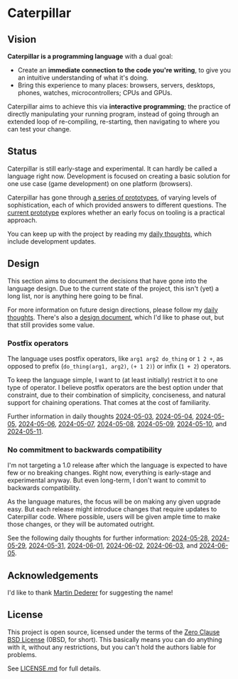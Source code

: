 # Caterpillar

## Vision

**Caterpillar is a programming language** with a dual goal:

- Create an **immediate connection to the code you're writing**, to give you an
  intuitive understanding of what it's doing.
- Bring this experience to many places: browsers, servers, desktops, phones,
  watches, microcontrollers; CPUs and GPUs.

Caterpillar aims to achieve this via **interactive programming**; the practice
of directly manipulating your running program, instead of going through an
extended loop of re-compiling, re-starting, then navigating to where you can
test your change.

## Status

Caterpillar is still early-stage and experimental. It can hardly be called a
language right now. Development is focused on creating a basic solution for one
use case (game development) on one platform (browsers).

Caterpillar has gone through [a series of prototypes](archive/), of varying
levels of sophistication, each of which provided answers to different questions.
The [current prototype](capi/) explores whether an early focus on tooling is a
practical approach.

You can keep up with the project by reading my [daily thoughts], which include
development updates.

## Design

This section aims to document the decisions that have gone into the language
design. Due to the current state of the project, this isn't (yet) a long list,
nor is anything here going to be final.

For more information on future design directions, please follow my
[daily thoughts]. There's also a [design document](design.md), which I'd like to
phase out, but that still provides some value.

### Postfix operators

The language uses postfix operators, like `arg1 arg2 do_thing` or `1 2 +`, as
opposed to prefix (`do_thing(arg1, arg2)`, `(+ 1 2)`) or infix (`1 + 2`)
operators.

To keep the language simple, I want to (at least initially) restrict it to one
type of operator. I believe postfix operators are the best option under that
constraint, due to their combination of simplicity, conciseness, and natural
support for chaining operations. That comes at the cost of familiarity.

Further information in daily thoughts
[2024-05-03](https://capi.hannobraun.com/daily/2024-05-03),
[2024-05-04](https://capi.hannobraun.com/daily/2024-05-04),
[2024-05-05](https://capi.hannobraun.com/daily/2024-05-05),
[2024-05-06](https://capi.hannobraun.com/daily/2024-05-06),
[2024-05-07](https://capi.hannobraun.com/daily/2024-05-07),
[2024-05-08](https://capi.hannobraun.com/daily/2024-05-08),
[2024-05-09](https://capi.hannobraun.com/daily/2024-05-09),
[2024-05-10](https://capi.hannobraun.com/daily/2024-05-10), and
[2024-05-11](https://capi.hannobraun.com/daily/2024-05-11).

### No commitment to backwards compatibility

I'm not targeting a 1.0 release after which the language is expected to have few
or no breaking changes. Right now, everything is early-stage and experimental
anyway. But even long-term, I don't want to commit to backwards compatibility.

As the language matures, the focus will be on making any given upgrade easy. But
each release might introduce changes that require updates to Caterpillar code.
Where possible, users will be given ample time to make those changes, or they
will be automated outright.

See the following daily thoughts for further information:
[2024-05-28](https://capi.hannobraun.com/daily/2024-05-28),
[2024-05-29](https://capi.hannobraun.com/daily/2024-05-29),
[2024-05-31](https://capi.hannobraun.com/daily/2024-05-31),
[2024-06-01](https://capi.hannobraun.com/daily/2024-06-01),
[2024-06-02](https://capi.hannobraun.com/daily/2024-06-02),
[2024-06-03](https://capi.hannobraun.com/daily/2024-06-03), and
[2024-06-05](https://capi.hannobraun.com/daily/2024-06-05).

## Acknowledgements

I'd like to thank [Martin Dederer](https://github.com/martindederer) for
suggesting the name!

## License

This project is open source, licensed under the terms of the
[Zero Clause BSD License] (0BSD, for short). This basically means you can do
anything with it, without any restrictions, but you can't hold the authors
liable for problems.

See [LICENSE.md] for full details.

[daily thoughts]: https://capi.hannobraun.com/daily
[Zero Clause BSD License]: https://opensource.org/licenses/0BSD
[LICENSE.md]: LICENSE.md

